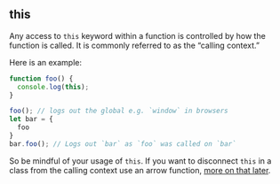 ## this

Any access to `this` keyword within a function is controlled by how the function is called. It is commonly referred to as the “calling context.”

Here is an example:

```ts
function foo() {
  console.log(this);
}

foo(); // logs out the global e.g. `window` in browsers
let bar = {
  foo
}
bar.foo(); // Logs out `bar` as `foo` was called on `bar`
```

So be mindful of your usage of `this`. If you want to disconnect `this` in a class from the calling context use an arrow function, [more on that later][arrow].

[arrow]:../arrow-functions.md
